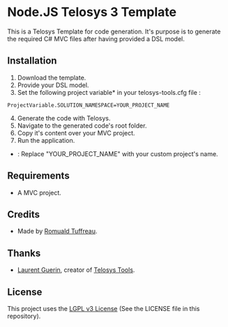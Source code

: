 # Node.JS Telosys 3 Template

This is a Telosys Template for code generation.
It's purpose is to generate the required C# MVC files after having provided a DSL model.

## Installation

1. Download the template.  
2. Provide your DSL model.  
3. Set the following project variable* in your telosys-tools.cfg file :  
```
ProjectVariable.SOLUTION_NAMESPACE=YOUR_PROJECT_NAME
```
4. Generate the code with Telosys.  
5. Navigate to the generated code's root folder.  
6. Copy it's content over your MVC project.  
7. Run the application.  

* : Replace "YOUR_PROJECT_NAME" with your custom project's name.
## Requirements

- A MVC project.

## Credits

- Made by [Romuald Tuffreau](https://github.com/romwaldtff).

## Thanks

- [Laurent Guerin](https://github.com/l-gu), creator of [Telosys Tools](https://sites.google.com/site/telosystools/).

## License

This project uses the [LGPL v3 License](https://www.gnu.org/licenses/lgpl-3.0.en.html) (See the LICENSE file in this repository).